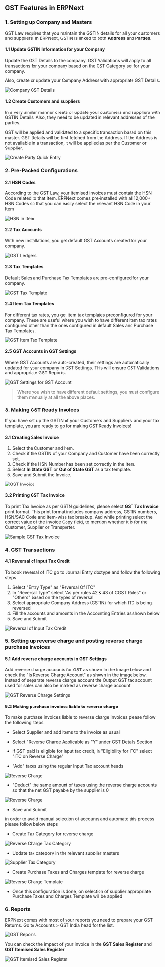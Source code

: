 ## GST Features in ERPNext

### 1\. Setting up Company and Masters

GST Law requires that you maintain the GSTIN details for all your customers and suppliers. In ERPNext, GSTIN is linked to both **Address** and **Parties**.

#### 1.1 Update GSTIN Information for your Company

Update the GST Details to the company. GST Validations will apply to all transactions for your company based on the GST Category set for your company.

Also, create or update your Company Address with appropriate GST Details.

![Company GST Details](https://docs.erpnext.com/files/company_gst_details.gif)

#### 1.2 Create Customers and suppliers

In a very similar manner create or update your customers and suppliers with GSTIN Details. Also, they need to be updated in relevant addresses of the parties.

GST will be applied and validated to a specific transaction based on this master. GST Details will be first fetched from the Address. If the Address is not available in a transaction, it will be applied as per the Customer or Supplier.

![Create Party Quick Entry](https://docs.erpnext.com/files/create_party_quick_entry.gif)

### 2\. Pre-Packed Configurations

#### 2.1 HSN Codes

According to the GST Law, your itemised invoices must contain the HSN Code related to that Item. ERPNext comes pre-installed with all 12,000+ HSN Codes so that you can easily select the relevant HSN Code in your Item

![HSN in Item](https://docs.erpnext.com/files/hsn-item.gif)

#### 2.2 Tax Accounts

With new installations, you get default GST Accounts created for your company.

![GST Ledgers](https://docs.erpnext.com/files/gst-ledger.png)

#### 2.3 Tax Templates

Default Sales and Purchase Tax Templates are pre-configured for your company.

![GST Tax Template](https://docs.erpnext.com/files/gst-tax-template.png)

#### 2.4 Item Tax Templates

For different tax rates, you get item tax templates preconfigured for your company. These are useful where you wish to have different item tax rates configured other than the ones configured in default Sales and Purchase Tax Templates.

![GST Item Tax Template](https://docs.erpnext.com/files/gst_item_tax_template.png)

#### 2.5 GST Accounts in GST Settings

Where GST Accounts are auto-created, their settings are automatically updated for your company in GST Settings. This will ensure GST Validations and appropriate GST Reports.

![GST Settings for GST Account](https://docs.erpnext.com/files/gst_settings_accounts.png)

> Where you wish to have different default settings, you must configure them manually at all the above places.

### 3\. Making GST Ready Invoices

If you have set up the GSTIN of your Customers and Suppliers, and your tax template, you are ready to go for making GST Ready Invoices!

#### 3.1 Creating Sales Invoice

1.  Select the Customer and Item.
2.  Check if the GSTIN of your Company and Customer have been correctly set.
3.  Check if the HSN Number has been set correctly in the Item.
4.  Select **In State GST** or **Out of State GST** as a tax template.
5.  Save and Submit the Invoice.

![GST Invoice](https://docs.erpnext.com/files/gst-invoice.gif)

#### 3.2 Printing GST Tax Invoice

To print Tax Invoice as per GSTN guidelines, please select **GST Tax Invoice** print format. This print format includes company address, GSTIN numbers, HSN/SAC Code and item-wise tax breakup. And while printing select the correct value of the Invoice Copy field, to mention whether it is for the Customer, Supplier or Transporter.

![Sample GST Tax Invoice](https://docs.erpnext.com/files/sample-gst-tax-invoice.png)

### 4\. GST Transactions

#### 4.1 Reversal of Input Tax Credit

To book reversal of ITC go to Journal Entry doctype and follow the following steps

1.  Select "Entry Type" as "Reversal Of ITC"
2.  In "Reversal Type" select "As per rules 42 & 43 of CGST Rules" or "Others" based on the types of reversal
3.  Select appropriate Company Address (GSTIN) for which ITC is being reversed
4.  Fill the accounts and amounts in the Accounting Entries as shown below
5.  Save and Submit

![Reversal of Input Tax Credit](https://docs.erpnext.com/files/reversal-of-itc.png)

### 5\. Setting up reverse charge and posting reverse charge purchase invoices

#### 5.1 Add reverse charge accounts in GST Settings

Add reverse charge accounts for GST as shown in the image below and check the "Is Reverse Charge Account" as shown in the image below. Instead of separate reverse charge account the Output GST tax account used for sales can also be marked as reverse charge account

![GST Reverse Charge Settings](https://docs.erpnext.com/files/gst-reverse-charge-setting.png)

#### 5.2 Making purchase invoices liable to reverse charge

To make purchase invoices liable to reverse charge invoices please follow the following steps

*   Select Supplier and add items to the invoice as usual
    
*   Select "Reverse Charge Applicable as "Y" under GST Details Section
    
*   If GST paid is eligible for input tax credit, in "Eligibility for ITC" select "ITC on Reverse Charge"
*   "Add" taxes using the regular Input Tax account heads

![Reverse Charge](https://docs.erpnext.com/files/reverse-charge-add.png)

*   "Deduct" the same amount of taxes using the reverse charge accounts so that the net GST payable by the supplier is 0

![Reverse Charge](https://docs.erpnext.com/files/reverse-charge-deduct.png)

*   Save and Submit

In order to avoid manual selection of accounts and automate this process please follow below steps

*   Create Tax Category for reverse charge

![Reverse Charge Tax Category](https://docs.erpnext.com/files/reverse-charge-tax-category.png)

*   Update tax category in the relevant supplier masters

![Supplier Tax Category](https://docs.erpnext.com/files/supplier-tax-category.png)

*   Create Purchase Taxes and Charges template for reverse charge

![Reverse Charge Template](https://docs.erpnext.com/files/reverse-charge-template.png)

*   Once this configuration is done, on selection of supplier appropriate Purchase Taxes and Charges Template will be applied

### 6\. Reports

ERPNext comes with most of your reports you need to prepare your GST Returns. Go to Accounts > GST India head for the list.

![GST Reports](https://docs.erpnext.com/files/gst-reports.png)

You can check the impact of your invoice in the **GST Sales Register** and **GST Itemised Sales Register**

![GST Itemised Sales Register](https://docs.erpnext.com/files/gst-itemised-sales-register.png)